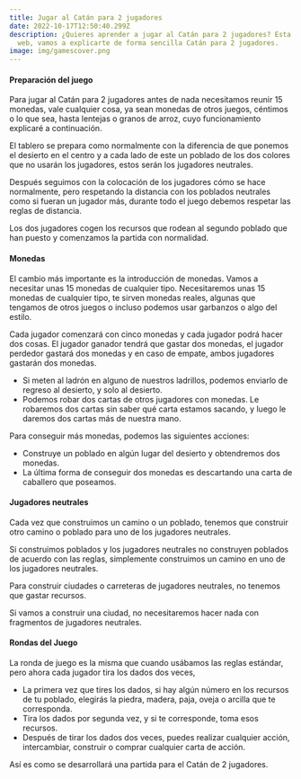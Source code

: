 ```yaml
---
title: Jugar al Catán para 2 jugadores
date: 2022-10-17T12:50:40.299Z
description: ¿Quieres aprender a jugar al Catán para 2 jugadores? Esta es tu
  web, vamos a explicarte de forma sencilla Catán para 2 jugadores.
image: img/gamescover.png
---
```

#### Preparación del juego
Para jugar al Catán para 2 jugadores antes de nada necesitamos reunir 15 monedas, vale cualquier cosa, ya sean monedas de otros juegos, céntimos o lo que sea, hasta lentejas o granos de arroz, cuyo funcionamiento explicaré a continuación.

El tablero se prepara como normalmente con la diferencia de que ponemos el desierto en el centro y a cada lado de este un poblado de los dos colores que no usarán los jugadores, estos serán los jugadores neutrales.

Después seguimos con la colocación de los jugadores cómo se hace normalmente, pero respetando la distancia con los poblados neutrales como si fueran un jugador más, durante todo el juego debemos respetar las reglas de distancia.

Los dos jugadores cogen los recursos que rodean al segundo poblado que han puesto y comenzamos la partida con normalidad.

#### Monedas

El cambio más importante es la introducción de monedas. Vamos a necesitar unas 15 monedas de cualquier tipo. Necesitaremos unas 15 monedas de cualquier tipo, te sirven monedas reales, algunas que tengamos de otros juegos o incluso podemos usar garbanzos o algo del estilo.

Cada jugador comenzará con cinco monedas y cada jugador podrá hacer dos cosas. El jugador ganador tendrá que gastar dos monedas, el jugador perdedor gastará dos monedas y en caso de empate, ambos jugadores gastarán dos monedas.

* Si meten al ladrón en alguno de nuestros ladrillos, podemos enviarlo de regreso al desierto, y solo al desierto.
* Podemos robar dos cartas de otros jugadores con monedas. Le robaremos dos cartas sin saber qué carta estamos sacando, y luego le daremos dos cartas más de nuestra mano.

Para conseguir más monedas, podemos las siguientes acciones:

* Construye un poblado en algún lugar del desierto y obtendremos dos monedas.
* La última forma de conseguir dos monedas es descartando una carta de caballero que poseamos.
#### Jugadores neutrales

Cada vez que construimos un camino o un poblado, tenemos que construir otro camino o poblado para uno de los jugadores neutrales.

Si construimos poblados y los jugadores neutrales no construyen poblados de acuerdo con las reglas, simplemente construimos un camino en uno de los jugadores neutrales.

Para construir ciudades o carreteras de jugadores neutrales, no tenemos que gastar recursos.

Si vamos a construir una ciudad, no necesitaremos hacer nada con fragmentos de jugadores neutrales.
#### Rondas del Juego

La ronda de juego es la misma que cuando usábamos las reglas estándar, pero ahora cada jugador tira los dados dos veces,

* La primera vez que tires los dados, si hay algún número en los recursos de tu poblado, elegirás la piedra, madera, paja, oveja o arcilla que te corresponda.
* Tira los dados por segunda vez, y si te corresponde, toma esos recursos.
* Después de tirar los dados dos veces, puedes realizar cualquier acción, intercambiar, construir o comprar cualquier carta de acción.

Así es como se desarrollará una partida para el Catán de 2 jugadores.
